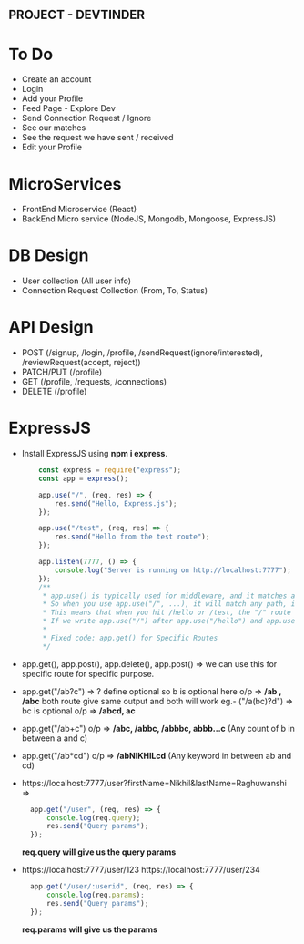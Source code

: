 ## PROJECT - DEVTINDER ##

# To Do

- Create an account 
- Login 
- Add your Profile
- Feed Page - Explore Dev
- Send Connection Request / Ignore
- See our matches
- See the request we have sent / received
- Edit your Profile

# MicroServices
- FrontEnd Microservice (React)
- BackEnd  Micro service (NodeJS, Mongodb, Mongoose, ExpressJS)

# DB Design
- User collection (All user info)
- Connection Request Collection (From, To, Status)

# API Design
- POST (/signup, /login, /profile, /sendRequest(ignore/interested), /reviewRequest(accept, reject))
- PATCH/PUT (/profile)
- GET (/profile, /requests, /connections)
- DELETE (/profile)

# ExpressJS
- Install ExpressJS using **npm i express**.
    ```javascript
        const express = require("express");
        const app = express();

        app.use("/", (req, res) => {
            res.send("Hello, Express.js");
        });

        app.use("/test", (req, res) => {
            res.send("Hello from the test route");
        });

        app.listen(7777, () => {
            console.log("Server is running on http://localhost:7777");
        });
        /**
         * app.use() is typically used for middleware, and it matches any route that starts with the specified path. 
         * So when you use app.use("/", ...), it will match any path, including "/hello" and "/test", because both these routes start with /.
         * This means that when you hit /hello or /test, the "/" route will be triggered because "/" matches all paths.
         * If we write app.use("/") after app.use("/hello") and app.use("/test"), then all routes will worked as expected. Sequence of routes is important.
         * 
         * Fixed code: app.get() for Specific Routes
         */
    ```
- app.get(), app.post(), app.delete(), app.post() => we can use this for specific route for specific purpose.

- app.get("/ab?c") => ? define optional so b is optional here
    o/p => **/ab , /abc** both route give same output and both will work
    eg.- ("/a(bc)?d") => bc is optional 
        o/p => **/abcd, ac**

- app.get("/ab+c") o/p => **/abc, /abbc, /abbbc, abbb...c** (Any count of b in between a and c)

- app.get("/ab*cd") o/p => **/abNIKHILcd** (Any keyword in between ab and cd)

- https://localhost:7777/user?firstName=Nikhil&lastName=Raghuwanshi => 
  ```javascript
    app.get("/user", (req, res) => {
        console.log(req.query);
        res.send("Query params");
    });
  ```
    **req.query will give us the query params**

- https://localhost:7777/user/123 https://localhost:7777/user/234
  ```javascript
    app.get("/user/:userid", (req, res) => {
        console.log(req.params);
        res.send("Query params");
    });
  ```
    **req.params will give us the params**
